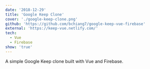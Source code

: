 ```yaml
---
date: '2018-12-29'
title: 'Google Keep Clone'
cover: './google-keep-clone.png'
github: 'https://github.com/bchiang7/google-keep-vue-firebase'
external: 'https://keep-vue.netlify.com/'
tech:
  - Vue
  - Firebase
show: 'true'
---
```


A simple Google Keep clone built with Vue and Firebase.
